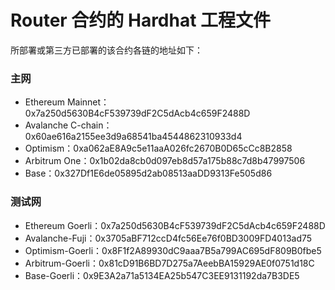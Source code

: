 # Router 合约的 Hardhat 工程文件

所部署或第三方已部署的该合约各链的地址如下：

### 主网

- Ethereum Mainnet：0x7a250d5630B4cF539739dF2C5dAcb4c659F2488D
- Avalanche C-chain：0x60ae616a2155ee3d9a68541ba4544862310933d4
- Optimism：0xa062aE8A9c5e11aaA026fc2670B0D65cCc8B2858
- Arbitrum One：0x1b02da8cb0d097eb8d57a175b88c7d8b47997506
- Base：0x327Df1E6de05895d2ab08513aaDD9313Fe505d86

### 测试网

- Ethereum Goerli：0x7a250d5630B4cF539739dF2C5dAcb4c659F2488D
- Avalanche-Fuji：0x3705aBF712ccD4fc56Ee76f0BD3009FD4013ad75
- Optimism-Goerli：0x8F1f2A89930dC9aaa7B5a799AC695dF809B0fbe5
- Arbitrum-Goerli：0x81cD91B6BD7D275a7AeebBA15929AE0f0751d18C
- Base-Goerli：0x9E3A2a71a5134EA25b547C3EE9131192da7B3DE5
